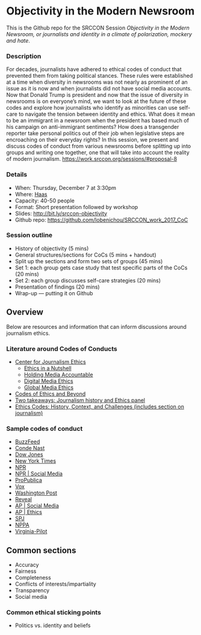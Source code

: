 # Objectivity in the Modern Newsroom
This is the Github repo for the SRCCON Session _Objectivity in the Modern Newsroom, or journalists and identity in a climate of polarization, mockery and hate_.

### Description
For decades, journalists have adhered to ethical codes of conduct that prevented them from taking political stances. These rules were established at a time when diversity in newsrooms was not nearly as prominent of an issue as it is now and when journalists did not have social media accounts. Now that Donald Trump is president and now that the issue of diversity in newsrooms is on everyone’s mind, we want to look at the future of these codes and explore how journalists who identify as minorities can use self-care to navigate the tension between identity and ethics. What does it mean to be an immigrant in a newsroom when the president has based much of his campaign on anti-immigrant sentiments? How does a transgender reporter take personal politics out of their job when legislative steps are encroaching on their everyday rights? In this session, we present and discuss codes of conduct from various newsrooms before splitting up into groups and writing one together, one that will take into account the reality of modern journalism. https://work.srccon.org/sessions/#proposal-8

### Details
* When: Thursday, December 7 at 3:30pm
* Where: [Haas](https://www.chemheritage.org/the-otto-rohm-and-otto-haas-room)
* Capacity: 40-50 people
* Format: Short presentation followed by workshop
* Slides: http://bit.ly/srccon-objectivity
* Github repo: https://github.com/lobenichou/SRCCON_work_2017_CoC

### Session outline
* History of objectivity (5 mins)
* General structures/sections for CoCs (5 mins + handout)
* Split up the sections and form two sets of groups (45 mins)
 * Set 1: each group gets case study that test specific parts of the CoCs (20 mins)
 * Set 2: each group discusses self-care strategies (20 mins)
* Presentation of findings (20 mins)
* Wrap-up — putting it on Github


## Overview

Below are resources and information that can inform discussions around journalism ethics.

### Literature around Codes of Conducts
* [Center for Journalism Ethics](https://ethics.journalism.wisc.edu/about/)
  * [Ethics in a Nutshell](https://ethics.journalism.wisc.edu/resources/ethics-in-a-nutshell/)
  * [Holding Media Accountable](https://ethics.journalism.wisc.edu/resources/holding-media-accountable/)
  * [Digital Media Ethics](https://ethics.journalism.wisc.edu/resources/digital-media-ethics/)
  * [Global Media Ethics](https://ethics.journalism.wisc.edu/resources/global-media-ethics/)
* [Codes of Ethics and Beyond](https://www.poynter.org/news/codes-ethics-and-beyond)
* [Two takeaways: Journalism history and Ethics panel](https://medium.com/what-is-journalism/5-takeaways-from-journalism-history-and-ethics-336cd832d4e1)
* [Ethics Codes: History, Context, and Challenges (includes section on journalism)](http://bdes.datasociety.net/council-output/ethics-codes-history-context-and-challenges/)

### Sample codes of conduct
* [BuzzFeed](https://www.buzzfeed.com/shani/the-buzzfeed-editorial-standards-and-ethics-guide)
* [Conde Nast](http://www.condenastinternational.com/about-us/code-of-ethical-responsibility/)
* [Dow Jones](https://www.dowjones.com/code-conduct/)
* [New York Times](https://www.nytco.com/who-we-are/culture/standards-and-ethics/)
* [NPR](http://ethics.npr.org/)
* [NPR | Social Media](http://ethics.npr.org/tag/social-media/ )
* [ProPublica](https://www.propublica.org/code-of-ethics/)
* [Vox](http://code-of-conduct.voxmedia.com/#Unacceptable%20behaviors)
* [Washington Post](http://asne.org/content.asp?contentid=335)
* [Reveal](https://www.revealnews.org/ethics-guide/)
* [AP | Social Media](https://www.ap.org/assets/documents/social-media-guidelines_tcm28-9832.pdf)
* [AP | Ethics](https://www.ap.org/about/news-values-and-principles/)
* [SPJ](https://www.spj.org/ethicscode.asp)
* [NPPA](https://nppa.org/code-ethics)
* [Virginia-Pilot](https://docs.google.com/document/d/1MHDjn3rvl29B0KIAEHBkfHl1_ZCV-tpwBDtks4q4gK4/edit)

## Common sections

* Accuracy
* Fairness
* Completeness
* Conflicts of interests/impartiality
* Transparency
* Social media

### Common ethical sticking points

* Politics vs. identity and beliefs
